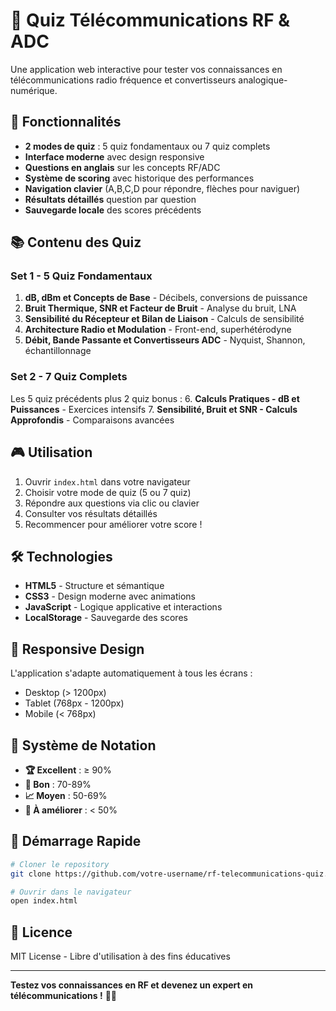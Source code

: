 # 📡 Quiz Télécommunications RF & ADC

Une application web interactive pour tester vos connaissances en télécommunications radio fréquence et convertisseurs analogique-numérique.

## 🚀 Fonctionnalités

- **2 modes de quiz** : 5 quiz fondamentaux ou 7 quiz complets
- **Interface moderne** avec design responsive 
- **Questions en anglais** sur les concepts RF/ADC
- **Système de scoring** avec historique des performances
- **Navigation clavier** (A,B,C,D pour répondre, flèches pour naviguer)
- **Résultats détaillés** question par question
- **Sauvegarde locale** des scores précédents

## 📚 Contenu des Quiz

### Set 1 - 5 Quiz Fondamentaux
1. **dB, dBm et Concepts de Base** - Décibels, conversions de puissance
2. **Bruit Thermique, SNR et Facteur de Bruit** - Analyse du bruit, LNA
3. **Sensibilité du Récepteur et Bilan de Liaison** - Calculs de sensibilité
4. **Architecture Radio et Modulation** - Front-end, superhétérodyne
5. **Débit, Bande Passante et Convertisseurs ADC** - Nyquist, Shannon, échantillonnage

### Set 2 - 7 Quiz Complets
Les 5 quiz précédents plus 2 quiz bonus :
6. **Calculs Pratiques - dB et Puissances** - Exercices intensifs
7. **Sensibilité, Bruit et SNR - Calculs Approfondis** - Comparaisons avancées

## 🎮 Utilisation

1. Ouvrir `index.html` dans votre navigateur
2. Choisir votre mode de quiz (5 ou 7 quiz)
3. Répondre aux questions via clic ou clavier
4. Consulter vos résultats détaillés
5. Recommencer pour améliorer votre score !

## 🛠️ Technologies

- **HTML5** - Structure et sémantique
- **CSS3** - Design moderne avec animations
- **JavaScript** - Logique applicative et interactions
- **LocalStorage** - Sauvegarde des scores

## 📱 Responsive Design

L'application s'adapte automatiquement à tous les écrans :
- Desktop (> 1200px)
- Tablet (768px - 1200px) 
- Mobile (< 768px)

## 🎯 Système de Notation

- **🏆 Excellent** : ≥ 90%
- **🎯 Bon** : 70-89%
- **📈 Moyen** : 50-69%
- **🔄 À améliorer** : < 50%

## 🚀 Démarrage Rapide

```bash
# Cloner le repository
git clone https://github.com/votre-username/rf-telecommunications-quiz.git

# Ouvrir dans le navigateur
open index.html
```

## 📄 Licence

MIT License - Libre d'utilisation à des fins éducatives

---

**Testez vos connaissances en RF et devenez un expert en télécommunications !** 📡✨